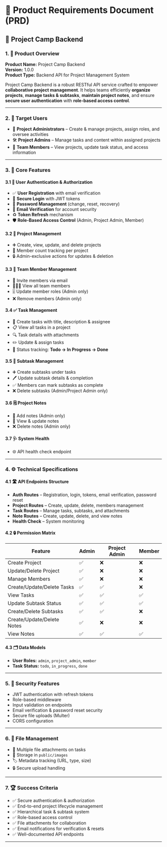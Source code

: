 # 📄 Product Requirements Document (PRD)

## 🚀 Project Camp Backend

### 1. 🌟 Product Overview

**Product Name:** Project Camp Backend  
**Version:** 1.0.0  
**Product Type:** Backend API for Project Management System

Project Camp Backend is a robust RESTful API service crafted to empower **collaborative project management**. It helps teams efficiently **organize projects**, **manage tasks & subtasks**, **maintain project notes**, and ensure **secure user authentication** with **role-based access control**.

---

### 2. 🎯 Target Users

- 👑 **Project Administrators** – Create & manage projects, assign roles, and oversee activities
- 🛠️ **Project Admins** – Manage tasks and content within assigned projects
- 👥 **Team Members** – View projects, update task status, and access information

---

### 3. 🔑 Core Features

#### 3.1 🔐 User Authentication & Authorization

- ✅ **User Registration** with email verification
- 🔑 **Secure Login** with JWT tokens
- 🔄 **Password Management** (change, reset, recovery)
- 📧 **Email Verification** for account security
- ♻️ **Token Refresh** mechanism
- 🛡️ **Role-Based Access Control** (Admin, Project Admin, Member)

#### 3.2 📂 Project Management

- ➕ Create, view, update, and delete projects
- 👥 Member count tracking per project
- 🔒 Admin-exclusive actions for updates & deletion

#### 3.3 👥 Team Member Management

- 📩 Invite members via email
- 👨‍👩‍👧 View all team members
- 🎚️ Update member roles (Admin only)
- ❌ Remove members (Admin only)

#### 3.4 ✅ Task Management

- 📝 Create tasks with title, description & assignee
- 📋 View all tasks in a project
- 🔍 Task details with attachments
- ✏️ Update & assign tasks
- 📌 Status tracking: **Todo → In Progress → Done**

#### 3.5 🔄 Subtask Management

- ➕ Create subtasks under tasks
- 🖊️ Update subtask details & completion
- ✅ Members can mark subtasks as complete
- ❌ Delete subtasks (Admin/Project Admin only)

#### 3.6 🗒️ Project Notes

- 📝 Add notes (Admin only)
- 📖 View & update notes
- ❌ Delete notes (Admin only)

#### 3.7 🩺 System Health

- 🌐 API health check endpoint

---

### 4. ⚙️ Technical Specifications

#### 4.1 🛣️ API Endpoints Structure

- **Auth Routes** – Registration, login, tokens, email verification, password reset
- **Project Routes** – Create, update, delete, members management
- **Task Routes** – Manage tasks, subtasks, and attachments
- **Note Routes** – Create, update, delete, and view notes
- **Health Check** – System monitoring

#### 4.2 🔒 Permission Matrix

| Feature                    | Admin | Project Admin | Member |
| -------------------------- | ----- | ------------- | ------ |
| Create Project             | ✅    | ❌            | ❌     |
| Update/Delete Project      | ✅    | ❌            | ❌     |
| Manage Members             | ✅    | ❌            | ❌     |
| Create/Update/Delete Tasks | ✅    | ✅            | ❌     |
| View Tasks                 | ✅    | ✅            | ✅     |
| Update Subtask Status      | ✅    | ✅            | ✅     |
| Create/Delete Subtasks     | ✅    | ✅            | ❌     |
| Create/Update/Delete Notes | ✅    | ❌            | ❌     |
| View Notes                 | ✅    | ✅            | ✅     |

#### 4.3 🗂️ Data Models

- **User Roles:** `admin`, `project_admin`, `member`
- **Task Status:** `todo`, `in_progress`, `done`

---

### 5. 🔐 Security Features

- JWT authentication with refresh tokens
- Role-based middleware
- Input validation on endpoints
- Email verification & password reset security
- Secure file uploads (Multer)
- CORS configuration

---

### 6. 📁 File Management

- 📎 Multiple file attachments on tasks
- 📂 Storage in `public/images`
- 🏷️ Metadata tracking (URL, type, size)
- 🔒 Secure upload handling

---

### 7. 🏆 Success Criteria

- ✅ Secure authentication & authorization
- ✅ End-to-end project lifecycle management
- ✅ Hierarchical task & subtask system
- ✅ Role-based access control
- ✅ File attachments for collaboration
- ✅ Email notifications for verification & resets
- ✅ Well-documented API endpoints

---
